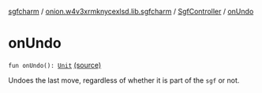 [sgfcharm](../../index.md) / [onion.w4v3xrmknycexlsd.lib.sgfcharm](../index.md) / [SgfController](index.md) / [onUndo](./on-undo.md)

# onUndo

`fun onUndo(): `[`Unit`](https://kotlinlang.org/api/latest/jvm/stdlib/kotlin/-unit/index.html) [(source)](https://github.com/w4v3/sgfcharm/tree/master/sgfcharm/src/main/java/onion/w4v3xrmknycexlsd/lib/sgfcharm/SgfController.kt#L128)

Undoes the last move, regardless of whether it is part of the `sgf` or not.

